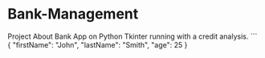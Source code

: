 # Bank-Management
Project About Bank App on Python Tkinter running with a credit analysis.
	```
{
  "firstName": "John",
  "lastName": "Smith",
  "age": 25
}
```
